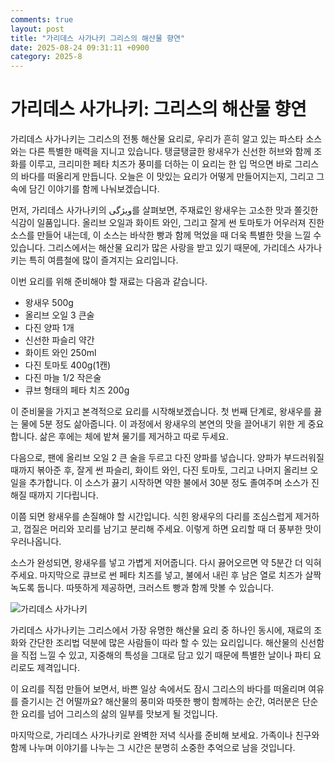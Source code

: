 ```yaml
---
comments: true
layout: post
title: "가리데스 사가나키 그리스의 해산물 향연"
date: 2025-08-24 09:31:11 +0900
category: 2025-8
---
```


# 가리데스 사가나키: 그리스의 해산물 향연

가리데스 사가나키는 그리스의 전통 해산물 요리로, 우리가 흔히 알고 있는 파스타 소스와는 다른 특별한 매력을 지니고 있습니다. 탱글탱글한 왕새우가 신선한 허브와 함께 조화를 이루고, 크리미한 페타 치즈가 풍미를 더하는 이 요리는 한 입 먹으면 바로 그리스의 바다를 떠올리게 만듭니다. 오늘은 이 맛있는 요리가 어떻게 만들어지는지, 그리고 그 속에 담긴 이야기를 함께 나눠보겠습니다.

먼저, 가리데스 사가나키의 ویژگی를 살펴보면, 주재료인 왕새우는 고소한 맛과 쫄깃한 식감이 일품입니다. 올리브 오일과 화이트 와인, 그리고 잘게 썬 토마토가 어우러져 진한 소스를 만들어 내는데, 이 소스는 바삭한 빵과 함께 먹었을 때 더욱 특별한 맛을 느낄 수 있습니다. 그리스에서는 해산물 요리가 많은 사랑을 받고 있기 때문에, 가리데스 사가나키는 특히 여름철에 많이 즐겨지는 요리입니다.

이번 요리를 위해 준비해야 할 재료는 다음과 같습니다.

- 왕새우 500g
- 올리브 오일 3 큰술
- 다진 양파 1개
- 신선한 파슬리 약간
- 화이트 와인 250ml
- 다진 토마토 400g(1캔)
- 다진 마늘 1/2 작은술
- 큐브 형태의 페타 치즈 200g

이 준비물을 가지고 본격적으로 요리를 시작해보겠습니다. 첫 번째 단계로, 왕새우를 끓는 물에 5분 정도 삶아줍니다. 이 과정에서 왕새우의 본연의 맛을 끌어내기 위한 게 중요합니다. 삶은 후에는 체에 밭쳐 물기를 제거하고 따로 두세요.

다음으로, 팬에 올리브 오일 2 큰 술을 두르고 다진 양파를 넣습니다. 양파가 부드러워질 때까지 볶아준 후, 잘게 썬 파슬리, 화이트 와인, 다진 토마토, 그리고 나머지 올리브 오일을 추가합니다. 이 소스가 끓기 시작하면 약한 불에서 30분 정도 졸여주며 소스가 진해질 때까지 기다립니다. 

이쯤 되면 왕새우를 손질해야 할 시간입니다. 식힌 왕새우의 다리를 조심스럽게 제거하고, 껍질은 머리와 꼬리를 남기고 분리해 주세요. 이렇게 하면 요리할 때 더 풍부한 맛이 우러나옵니다.

소스가 완성되면, 왕새우를 넣고 가볍게 저어줍니다. 다시 끓어오르면 약 5분간 더 익혀주세요. 마지막으로 큐브로 썬 페타 치즈를 넣고, 불에서 내린 후 남은 열로 치즈가 살짝 녹도록 둡니다. 따뜻하게 제공하면, 크러스트 빵과 함께 맛볼 수 있습니다.

![가리데스 사가나키](https://www.themealdb.com/images/media/meals/wuvryu1468232995.jpg)

가리데스 사가나키는 그리스에서 가장 유명한 해산물 요리 중 하나인 동시에, 재료의 조화와 간단한 조리법 덕분에 많은 사람들이 따라 할 수 있는 요리입니다. 해산물의 신선함을 직접 느낄 수 있고, 지중해의 특성을 그대로 담고 있기 때문에 특별한 날이나 파티 요리로도 제격입니다.

이 요리를 직접 만들어 보면서, 바쁜 일상 속에서도 잠시 그리스의 바다를 떠올리며 여유를 즐기시는 건 어떨까요? 해산물의 풍미와 따뜻한 빵이 함께하는 순간, 여러분은 단순한 요리를 넘어 그리스의 삶의 일부를 맛보게 될 것입니다. 

마지막으로, 가리데스 사가나키로 완벽한 저녁 식사를 준비해 보세요. 가족이나 친구와 함께 나누며 이야기를 나누는 그 시간은 분명히 소중한 추억으로 남을 것입니다.